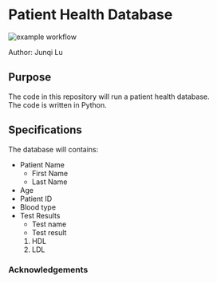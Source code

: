 # Patient Health Database

![example workflow](https://github.com/junqilu/Classwork_Fall2022/actions/workflows/pytest_runner.yml/badge.svg)

Author: Junqi Lu

## Purpose
The code in this repository will run a patient 
health database.  
The code is written in Python.

## Specifications
The database will contains:
* Patient Name
  + First Name
  + Last Name
* Age
* Patient ID
* Blood type
* Test Results
	* Test name 
	* Test result
  1. HDL
  1. LDL
  
### Acknowledgements
